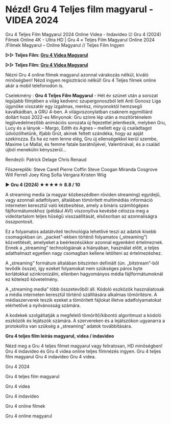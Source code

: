 # Nézd! Gru 4 Teljes film magyarul - VIDEA 2024

Gru 4 Teljes Film Magyarul 2024 Online Videa - Indavideo ☑ Gru 4 (2024) Filmek Online 4K - Ultra HD | Gru 4 « Teljes Film Magyarul Online 2024 /Filmek Magyarul – Online Magyarul // Teljes Film Ingyen

**▷▷ Teljes Film: [Gru 4 Videa Magyarul](https://popcorn-tv.online/hu/movie/519182/gru-4)**

**▷▷ Teljes Film: [Gru 4 Videa Magyarul](https://popcorn-tv.online/hu/movie/519182/gru-4)**

Nézni Gru 4 online filmek magyarul azonnal várakozás nélkül, kiváló minőségben! Nézd ingyen regisztráció nélkül! Gru 4 Teljes filmek online akár a mobil telefonodon is.

Cselekmény : **Gru 4 Teljes Film Magyarul** - Hét év szünet után a sorozat legújabb filmjében a világ kedvenc szupergonoszból lett Anti Gonosz Liga ügynöke visszatér egy izgalmas, merész, minyonoktól hemzsegő kavalkádban, a GRU 4-ben. A világviszonylatban csaknem egymilliárd dollárt hozó 2022-es Minyonok: Gru színre lép után a mozitörténelem legjövedelmezőbb animációs sorozata új fejezettel jelentkezik, melyben Gru, Lucy és a lányok – Margo, Edith és Agnes – mellett egy új családtagot üdvözölhetünk, ifjabb Grút, akinek feltett szándéka, hogy az apját szekírozza. És ha ez nem lenne elég, Gru új ellenségekkel kerül szembe, Maxime Le Mallal, és femme fatale barátnőjével, Valentinával, és a család újból menekülni kényszerül...

Rendező: Patrick Delage Chris Renaud

Főszereplők: Steve Carell Pierre Coffin Steve Coogan Miranda Cosgrove Will Ferrell Joey King Sofía Vergara Kristen Wiig

**▶️ Gru 4 (2024) ★★★★☆ 8.8 / 10**

A streaming media (a magyar közbeszédben röviden streaming) egyidejű, vagy azonnali adatfolyam, általában tömörített multimédiás információ interneten keresztül való kézbesítése, amely a bináris számítógépes fájlformátumokhoz (például AVI) viszonyítva kevésbé célozza meg a videótartalom teljes hűségű visszaállítását, elsősorban az azonnaliságra összpontosít.

Ez a folyamatos adatátviteli technológia lehetővé teszi az adatok kisebb csomagokban ún. „packet”-ekben történő folyamatos („streaming”) közvetítését, amelyeket a beérkezésükkor azonnal egyenként értelmeznek. Ennek a „streaming” technológiának a hiányában, használat előtt, a teljes adathalmazt egyetlen nagy csomagban kellene letölteni az értelmezéshez.

A „streaming” formátum általában bitszinten definiált (ún. „bitstream”-ből tevődik össze), így ezeket folyamokat nem szükséges páros byte korlátokkal szinkronizálni, ellenben hagyományos média fájlformátumoknál ez kötelező követelmény.

A „streaming media” több összetevőből áll. Kódoló eszközök használatosak a média interneten keresztül történő szállítására alkalmas tömörítésre. A médiaszerverek teszik ezeket a tömörített fájlokat illetve adatfolyamatokat elérhetővé a nyilvánosság számára.

A kodekek szolgáltatják a megfelelő tömörítő/kibontó algoritmust a kódoló eszközök és lejátszók számára. A szervereken és a lejátszókon ugyanarra a protokollra van szükség a „streaming” adatok továbbítására.

**Gru 4 teljes film leírás magyarul, videa / indavideo**

Nézd meg a Gru 4 teljes filmet magyarul vagy feliratosan, HD minőségben! Gru 4 indavideo és Gru 4 videa online teljes filmnézés ingyen. Gru 4 teljes film magyarul Gru 4 indavideo Gru 4 videa.

Gru 4 2024

Gru 4 teljes film magyarul

Gru 4 videa

Gru 4 indavideo

Gru 4 online filmek

Gru 4 online magyarul
